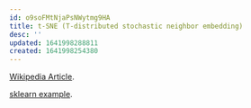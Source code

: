 ```yaml
---
id: o9soFMtNjaPsNWytmg9HA
title: t-SNE (T-distributed stochastic neighbor embedding)
desc: ''
updated: 1641998288811
created: 1641998254380
---
```


[Wikipedia Article](https://en.wikipedia.org/wiki/T-distributed_stochastic_neighbor_embedding).

[sklearn example](https://scikit-learn.org/stable/modules/generated/sklearn.manifold.TSNE.html).
